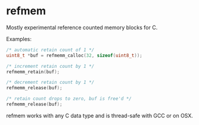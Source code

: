 refmem
======

Mostly experimental reference counted memory blocks for C.

Examples:

```c
/* automatic retain count of 1 */
uint8_t *buf = refmemm_calloc(32, sizeof(uint8_t));

/* increment retain count by 1 */
refmemm_retain(buf);

/* decrement retain count by 1 */
refmemm_release(buf);

/* retain count drops to zero, buf is free'd */
refmemm_release(buf);
```

refmem works with any C data type and is thread-safe with GCC or on OSX. 
